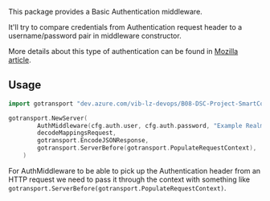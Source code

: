 This package provides a Basic Authentication middleware.

It'll try to compare credentials from Authentication request header to a username/password pair in middleware constructor.

More details about this type of authentication can be found in [Mozilla article](https://developer.mozilla.org/en-US/docs/Web/HTTP/Authentication).

## Usage

```go
import gotransport "dev.azure.com/vib-lz-devops/B08-DSC-Project-SmartCollection/_git/smartcollection-base-go.git/transport/http"

gotransport.NewServer(
		AuthMiddleware(cfg.auth.user, cfg.auth.password, "Example Realm")(makeUppercaseEndpoint()),
		decodeMappingsRequest,
		gotransport.EncodeJSONResponse,
		gotransport.ServerBefore(gotransport.PopulateRequestContext),
	)
```

For AuthMiddleware to be able to pick up the Authentication header from an HTTP request we need to pass it through the context with something like ```gotransport.ServerBefore(gotransport.PopulateRequestContext)```.
